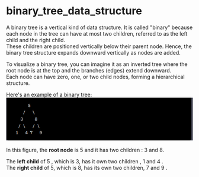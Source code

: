 # binary_tree_data_structure
A binary tree is a vertical kind of data structure. It is called "binary" because each node in the tree can have at most two children, referred to as the left child and the right child.<br>
These children are positioned vertically below their parent node. Hence, the binary tree structure expands downward vertically as nodes are added.<br>

To visualize a binary tree, you can imagine it as an inverted tree where the root node is at the top and the branches (edges) extend downward. <br>
Each node can have zero, one, or two child nodes, forming a hierarchical structure.<br>


Here's an example of a binary tree:<br> 
![BinaryTree](binary_tree.png)



In this figure, the **root node** is 5 and it has two children : 3 and 8.<br>

The **left child** of 5 , which is 3, has it own two children , 1 and 4 .<br>
The **right child** of 5, which is 8, has its own two  children, 7 and 9 .
